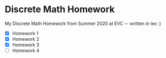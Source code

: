 Discrete Math Homework
========================

My Discrete Math Homework from Summer 2020 at EVC -- written in tex :)

- [x] Homework 1
- [x] Homework 2
- [x] Homework 3
- [ ] Homework 4
